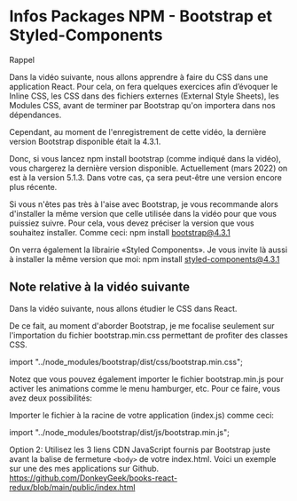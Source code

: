 # Infos Packages NPM - Bootstrap et Styled-Components

Rappel

Dans la vidéo suivante, nous allons apprendre à faire du CSS dans une application React. Pour cela, on fera quelques exercices afin d’évoquer le Inline CSS, les CSS dans des fichiers externes (External Style Sheets), les Modules CSS, avant de terminer par Bootstrap qu'on importera dans nos dépendances.

Cependant, au moment de l'enregistrement de cette vidéo, la dernière version Bootstrap disponible était la 4.3.1.

Donc, si vous lancez npm install bootstrap (comme indiqué dans la vidéo), vous chargerez la dernière version disponible. Actuellement (mars 2022) on est à la version 5.1.3. Dans votre cas, ça sera peut-être une version encore plus récente.

Si vous n'êtes pas très à l'aise avec Bootstrap, je vous recommande alors d'installer la même version que celle utilisée dans la vidéo pour que vous puissiez suivre. Pour cela, vous devez préciser la version que vous souhaitez installer. Comme ceci: npm install bootstrap@4.3.1

On verra également la librairie «Styled Components». Je vous invite là aussi à installer la même version que moi: npm install styled-components@4.3.1

## Note relative à la vidéo suivante

Dans la vidéo suivante, nous allons étudier le CSS dans React.

De ce fait, au moment d'aborder Bootstrap, je me focalise seulement sur l'importation du fichier bootstrap.min.css permettant de profiter des classes CSS.

import "../node_modules/bootstrap/dist/css/bootstrap.min.css";

Notez que vous pouvez également importer le fichier bootstrap.min.js pour activer les animations comme le menu hamburger, etc. Pour ce faire, vous avez deux possibilités:

Importer le fichier à la racine de votre application (index.js) comme ceci:

import "../node_modules/bootstrap/dist/js/bootstrap.min.js";

Option 2: Utilisez les 3 liens CDN JavaScript fournis par Bootstrap juste avant la balise de fermeture `<body>` de votre index.html. Voici un exemple sur une des mes applications sur Github. https://github.com/DonkeyGeek/books-react-redux/blob/main/public/index.html

